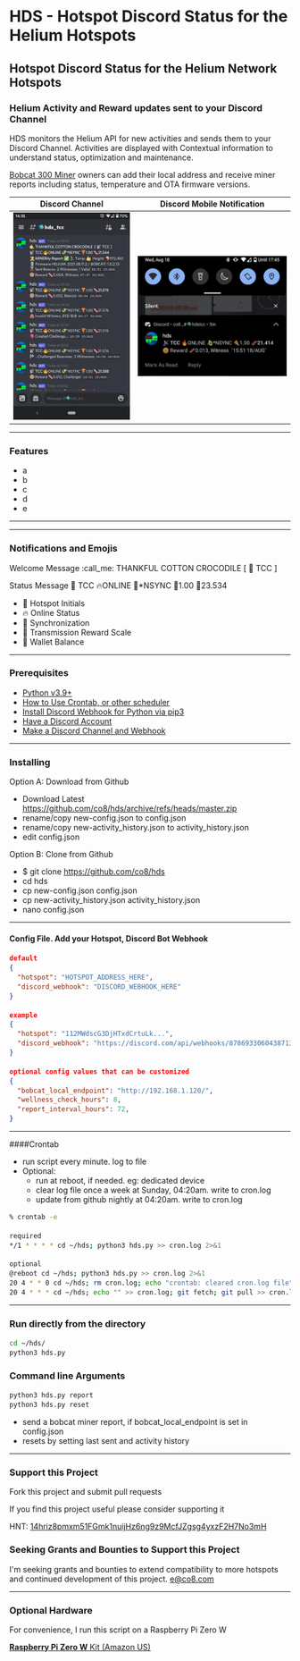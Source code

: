 # HDS - **Hotspot Discord Status** for the Helium Hotspots

## **Hotspot Discord Status** for the Helium Network Hotspots

### Helium Activity and Reward updates sent to your Discord Channel

HDS monitors the Helium API for new activities and sends them to your Discord Channel. Activities are displayed with Contextual information to understand status, optimization and maintenance.

[Bobcat 300 Miner](https://www.bobcatminer.com/) owners can add their local address and receive miner reports including status, temperature and OTA firmware versions.

|         Discord Channel          |  Discord Mobile Notification   |
| :------------------------------: | :----------------------------: |
| ![](imgs/hds-discord-window.jpg) | ![](imgs/hds-notification.jpg) |

---

### Features

- a
- b
- c
- d
- e

---

---

### Notifications and Emojis

Welcome Message
:call_me: THANKFUL COTTON CROCODILE [ :satellite: TCC ]

Status Message
:satellite: TCC :fire:ONLINE :avocado:\*NSYNC :pizza:1.00 :bacon:23.534

- :satellite: Hotspot Initials
- :fire: Online Status
- :avocado: Synchronization
- :pizza: Transmission Reward Scale
- :bacon: Wallet Balance

---

### Prerequisites

- [Python v3.9+](https://www.python.org/downloads/)
- [How to Use Crontab, or other scheduler](https://www.geeksforgeeks.org/crontab-in-linux-with-examples/)
- [Install Discord Webhook for Python via pip3](https://pypi.org/project/discordwebhook/)
- [Have a Discord Account](https://support.discord.com/hc/en-us/articles/360033931551-Getting-Started)
- [Make a Discord Channel and Webhook](https://support.discord.com/hc/en-us/articles/228383668-Intro-to-Webhooks)

---

### Installing

Option A: Download from Github

- Download Latest https://github.com/co8/hds/archive/refs/heads/master.zip
- rename/copy new-config.json to config.json
- rename/copy new-activity_history.json to activity_history.json
- edit config.json

Option B: Clone from Github

- $ git clone https://github.com/co8/hds
- cd hds
- cp new-config.json config.json
- cp new-activity_history.json activity_history.json
- nano config.json

---

#### Config File. Add your Hotspot, Discord Bot Webhook

```json
default
{
  "hotspot": "HOTSPOT_ADDRESS_HERE",
  "discord_webhook": "DISCORD_WEBHOOK_HERE"
}

example
{
  "hotspot": "112MWdscG3DjHTxdCrtuLk...",
  "discord_webhook": "https://discord.com/api/webhooks/878693306043871313/C6m7znYe..."
}

optional config values that can be customized
{
  "bobcat_local_endpoint": "http://192.168.1.120/",
  "wellness_check_hours": 8,
  "report_interval_hours": 72,
}
```

---

####Crontab

- run script every minute. log to file
- Optional:
  - run at reboot, if needed. eg: dedicated device
  - clear log file once a week at Sunday, 04:20am. write to cron.log
  - update from github nightly at 04:20am. write to cron.log

```BASH
% crontab -e

required
*/1 * * * * cd ~/hds; python3 hds.py >> cron.log 2>&1

optional
@reboot cd ~/hds; python3 hds.py >> cron.log 2>&1
20 4 * * 0 cd ~/hds; rm cron.log; echo "crontab: cleared cron.log file" >> cron.log
20 4 * * * cd ~/hds; echo "" >> cron.log; git fetch; git pull >> cron.log 2>&1
```

---

### Run directly from the directory

```BASH
cd ~/hds/
python3 hds.py
```

### Command line Arguments

```py
python3 hds.py report
python3 hds.py reset
```

- send a bobcat miner report, if bobcat_local_endpoint is set in config.json
- resets by setting last sent and activity history

---

### Support this Project

Fork this project and submit pull requests

If you find this project useful please consider supporting it

HNT: [14hriz8pmxm51FGmk1nuijHz6ng9z9McfJZgsg4yxzF2H7No3mH](https://explorer.helium.com/accounts/14hriz8pmxm51FGmk1nuijHz6ng9z9McfJZgsg4yxzF2H7No3mH)

### Seeking Grants and Bounties to Support this Project

I'm seeking grants and bounties to extend compatibility to more hotspots and continued development of this project. [e@co8.com](mailto:e@co8.com)

---

### Optional Hardware

For convenience, I run this script on a Raspberry Pi Zero W

[**Raspberry Pi Zero W** Kit (Amazon US)](https://amzn.to/3jWaUpF)

